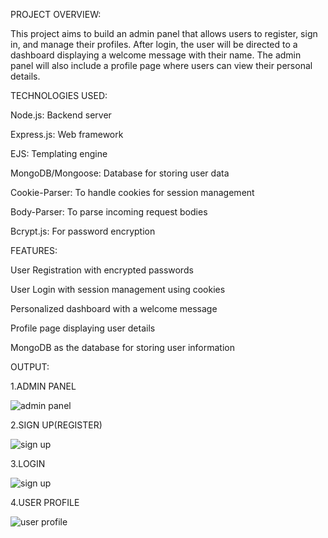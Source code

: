 PROJECT OVERVIEW:

This project aims to build an admin panel that allows users to register, sign in, and manage their profiles. After login, the user will be directed to a dashboard displaying a welcome message with their name. The admin panel will also include a profile page where users can view their personal details.





TECHNOLOGIES USED:




Node.js: Backend server


Express.js: Web framework


EJS: Templating engine


MongoDB/Mongoose: Database for storing user data


Cookie-Parser: To handle cookies for session management


Body-Parser: To parse incoming request bodies


Bcrypt.js: For password encryption





FEATURES:




User Registration with encrypted passwords



User Login with session management using cookies



Personalized dashboard with a welcome message




Profile page displaying user details



MongoDB as the database for storing user information






OUTPUT:




1.ADMIN PANEL


![admin panel](https://github.com/user-attachments/assets/36a92501-733d-4cb6-9f19-646ac26c300a)





2.SIGN UP(REGISTER)


![sign up](https://github.com/user-attachments/assets/2eca5c7b-14d1-42f7-8e8f-1950b1059918)





3.LOGIN


![sign up](https://github.com/user-attachments/assets/f489e28e-3b82-48f7-930b-2d1d976656fc)





4.USER PROFILE


![user profile](https://github.com/user-attachments/assets/955c1498-b019-449b-8e81-aacaa5614a72)



